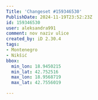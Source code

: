 ```yaml
---
Title: 'Changeset #159346530'
PublishDate: 2024-11-19T23:52:23Z
id: 159346530
user: aleksandra991
comment: nov naziv ulice
created_by: iD 2.30.4
tags:
- Montenegro
- Nikšić
bbox:
  min_lon: 18.9450215
  min_lat: 42.752516
  max_lon: 18.9568719
  max_lat: 42.7556019

---
```

